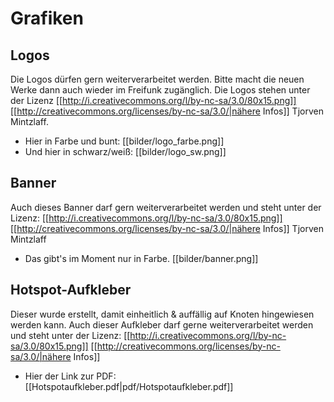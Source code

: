 # Grafiken

## Logos
Die Logos dürfen gern weiterverarbeitet werden. Bitte macht die neuen Werke dann auch wieder im Freifunk zugänglich.
Die Logos stehen unter der Lizenz [[http://i.creativecommons.org/l/by-nc-sa/3.0/80x15.png]] [[http://creativecommons.org/licenses/by-nc-sa/3.0/|nähere Infos]] Tjorven Mintzlaff.

* Hier in Farbe und bunt:
[[bilder/logo_farbe.png]]
* Und hier in schwarz/weiß:
[[bilder/logo_sw.png]]

## Banner
Auch dieses Banner darf gern weiterverarbeitet werden und steht unter der Lizenz: [[http://i.creativecommons.org/l/by-nc-sa/3.0/80x15.png]] [[http://creativecommons.org/licenses/by-nc-sa/3.0/|nähere Infos]] Tjorven Mintzlaff

* Das gibt's im Moment nur in Farbe.
[[bilder/banner.png]]

## Hotspot-Aufkleber
Dieser wurde erstellt, damit einheitlich & auffällig auf Knoten hingewiesen werden kann.
Auch dieser Aufkleber darf gerne weiterverarbeitet werden und steht unter der Lizenz: [[http://i.creativecommons.org/l/by-nc-sa/3.0/80x15.png]] [[http://creativecommons.org/licenses/by-nc-sa/3.0/|nähere Infos]]

* Hier der Link zur PDF:
[[Hotspotaufkleber.pdf|pdf/Hotspotaufkleber.pdf]]
